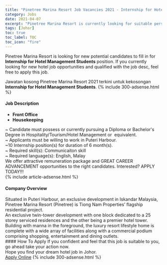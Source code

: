 ```yaml
---
title: "Pinetree Marina Resort Job Vacancies 2021 - Internship for Hotel Management Students" 
category: Jobs 
date: 2021-04-07 
excerpt: "Pinetree Marina Resort is currently looking for suitable person to fill in the Internship for Hotel Management Students which positioned at Johor" 
tags: [Johor] 
toc: true 
toc_label: TOC 
toc_icon: "fire" 
--- 
```


<p>Pinetree Marina Resort is looking for new potential candidates to fill in for <b>Internship for Hotel Management Students</b> position. If you currently looking for new hotel job opportunities and qualified with the job desc, feel free to apply this job.
</p>Jawatan kosong Pinetree Marina Resort 2021 terkini untuk kekosongan <b>Internship for Hotel Management Students</b>. 
{% include 300-adsense.html %} 
<div><div><h4>Job Description</h4></div><div><div><span><div><ul><li><strong>Front Office</strong></li><li><strong>Housekeeping</strong></li></ul><div>~ Candidate must possess or currently pursuing a Diploma or Bachelor's Degree in Hospitality/Tourism/Hotel Management or&#160; equivalent.</div><div>~ Applicants must be willing to work in Puteri Harbour.</div><div>~10 Internship position(s) for duration of 6 month(s).</div><div>~ Required skill(s): Communicaiton skill</div><div>~ Required language(s): English, Malay</div><div>We offer attractive remuneration package and GREAT CAREER ADVANCEMENT opportunities to the right candidates. Interested? APPLY TODAY!!!</div></div></span></div></div></div> 
{% include article-adsense.html %} 
<div><div><h4>Company Overview</h4></div><div><div><span><div><div>
	Situated in Puteri Harbour, an exclusive development in Iskandar Malaysia, Pinetree Marina Resort (Pinetree) is Tiong Nam Properties&#8217; flagship residential project.</div>
<div>
	An exclusive twin-tower development with one block dedicated to a 25 storey serviced residences and the other being a premier hotel tower.</div>
<div>
	Building with manna in the foreground, the luxury resort lifestyle home is complete with a wide array of facilities along with a commercial podium comprising shopping, entertainment and dining outlets.</div></div></span></div></div></div> 
#### How To Apply 
If you confident and feel that this job is suitable to you, go ahead take your action now. <br/> 
Hope you find your dream hotel job in Johor. <br/> 
<a href="https://www.jobstreet.com.my/en/job/internship-for-hotel-management-students-4528104?jobId=jobstreet-my-job-4528104" class="btn btn--info" target="_blank" rel="nofollow noopenner">Apply Online</a> 
{% include 300-adsense.html %} 